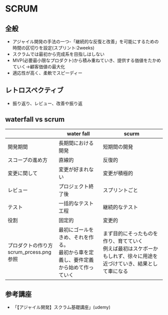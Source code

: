 # SCRUM

## 全般
- アジャイル開発の手法の一つ-「継続的な反復と改善」を可能にするための時間の区切りを設定(スプリント:2weeks)
- スクラムでは最初から完成系を目指しはしない
- MVP(必要最小限なプロダクト)から積み重ねていき、提供する価値をたかめていく→顧客価値の最大化
- 適応性が高く、柔軟でスピーディー

## レトロスペクティブ
- 振り返り、レビュー、改善や振り返


## waterfall vs scrum
||water fall| scurm | 
| ---- | ---- | ---- |
|開発期間|長期間における開発 |短期間の開発  | 
|スコープの進め方|直線的|反復的| 
|変更に関して| 変更が好まれない|変更が積極的 |
|レビュー| プロジェクト終了後|スプリントごと |
|テスト|一括的なテスト工程|継続的なテスト|
|役割|固定的|変更的|
|プロダクトの作り方<br>scrum_prcess.png参照|最初にゴールをきめ、それを作る。<br>最初から車を定義し、要件定義から始めて作っていく|まず目的にそったものを作り、育てていく<br>例えば最初はスケボーかもしれず、徐々に用途を近づけていき、結果として車になる|

## 参考講座
- 「【アジャイル開発】スクラム基礎講座」(udemy)
